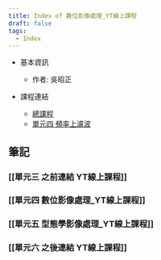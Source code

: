 ```yaml
---
title: Index of 數位影像處理_YT線上課程
draft: false
tags:
  - Index
---
```


- 基本資訊
	- 作者: 吳昭正

- 課程連結
	- [總課程](https://youtube.com/playlist?list=PLI6pJZaOCtF2fjFxpVGAqWgENVZw69QD2&si=OOycEbHSq-qcditP)
	- [單元四 頻率上濾波](https://www.youtube.com/playlist?list=PLI6pJZaOCtF2_D32S1BSI7fMcBuxTofPi)

## 筆記
### [[單元三 之前連結 YT線上課程]]

### [[單元四 數位影像處理_YT線上課程]]

### [[單元五 型態學影像處理_YT線上課程]]

### [[單元六 之後連結 YT線上課程]]

